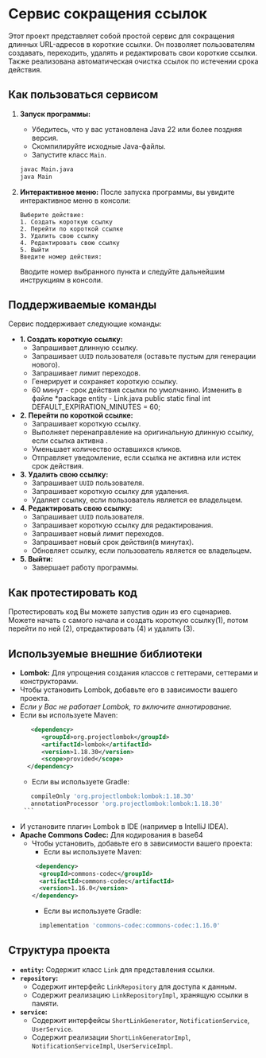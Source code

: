 # Сервис сокращения ссылок

Этот проект представляет собой простой сервис для сокращения длинных URL-адресов в короткие ссылки. Он позволяет пользователям создавать, переходить, удалять и редактировать свои короткие ссылки. 
Также реализована автоматическая очистка ссылок по истечении срока действия.

## Как пользоваться сервисом

1.  **Запуск программы:**
    *   Убедитесь, что у вас установлена Java 22 или более поздняя версия.
    *   Скомпилируйте исходные Java-файлы.
    *   Запустите класс `Main`.

    ```bash
    javac Main.java
    java Main
    ```

2.  **Интерактивное меню:**
    После запуска программы, вы увидите интерактивное меню в консоли:

    ```
    Выберите действие:
    1. Создать короткую ссылку
    2. Перейти по короткой ссылке
    3. Удалить свою ссылку
    4. Редактировать свою ссылку
    5. Выйти
    Введите номер действия:
    ```

    Вводите номер выбранного пункта и следуйте дальнейшим инструкциям в консоли.

## Поддерживаемые команды

Сервис поддерживает следующие команды:

*   **1. Создать короткую ссылку:**
    *   Запрашивает длинную ссылку.
    *   Запрашивает `UUID` пользователя (оставьте пустым для генерации нового).
    *   Запрашивает лимит переходов.
    *   Генерирует и сохраняет короткую ссылку.
    *   60 минут - срок действия ссылки по умолчанию. Изменить в файле *package entity - Link.java  public static final int DEFAULT_EXPIRATION_MINUTES = 60;
*   **2. Перейти по короткой ссылке:**
    *   Запрашивает короткую ссылку.
    *   Выполняет перенаправление на оригинальную длинную ссылку, если ссылка активна .
    *   Уменьшает количество оставшихся кликов.
    *   Отправляет уведомление, если ссылка не активна или истек срок действия.
*  **3. Удалить свою ссылку:**
    *   Запрашивает `UUID` пользователя.
    *  Запрашивает короткую ссылку для удаления.
      *   Удаляет ссылку, если пользователь является ее владельцем.
*   **4. Редактировать свою ссылку:**
    *   Запрашивает `UUID` пользователя.
     *   Запрашивает короткую ссылку для редактирования.
    *    Запрашивает новый лимит переходов.
    *    Запрашивает новый срок действия(в минутах).
    *   Обновляет ссылку, если пользователь является ее владельцем.
*   **5. Выйти:**
    *   Завершает работу программы.

## Как протестировать код
Протестировать код Вы можете запустив один из его сценариев. Можете начать с самого начала и создать короткую ссылку(1), потом перейти по ней (2), отредактировать (4) и удалить (3).

## Используемые внешние библиотеки

*   **Lombok:** Для упрощения создания классов с геттерами, сеттерами и конструкторами.
   *   Чтобы установить Lombok, добавьте его в зависимости вашего проекта.
   *   _Если у Вас не работает Lombok, то включите аннотирование._
   *   Если вы используете Maven:
         ```xml
            <dependency>
               <groupId>org.projectlombok</groupId>
               <artifactId>lombok</artifactId>
               <version>1.18.30</version>
               <scope>provided</scope>
           </dependency>
        ```
        *   Если вы используете Gradle:
          ```gradle
             compileOnly 'org.projectlombok:lombok:1.18.30'
             annotationProcessor 'org.projectlombok:lombok:1.18.30'
           ```
       
   *  И установите плагин Lombok в IDE (например в IntelliJ IDEA).
* **Apache Commons Codec:** Для кодирования в base64
  *  Чтобы установить, добавьте его в зависимости вашего проекта:
     *  Если вы используете Maven:
      ```xml
       <dependency>
        <groupId>commons-codec</groupId>
        <artifactId>commons-codec</artifactId>
        <version>1.16.0</version>
      </dependency>
       ```
     *   Если вы используете Gradle:
       ```gradle
         implementation 'commons-codec:commons-codec:1.16.0'
      ```

## Структура проекта

*   **`entity`:** Содержит класс `Link` для представления ссылки.
*   **`repository`:**
    *   Содержит интерфейс `LinkRepository` для доступа к данным.
    *   Содержит реализацию `LinkRepositoryImpl`, хранящую ссылки в памяти.
*   **`service`:**
    *   Содержит интерфейсы `ShortLinkGenerator`, `NotificationService`, `UserService`.
    *   Содержит реализации `ShortLinkGeneratorImpl`, `NotificationServiceImpl`, `UserServiceImpl`.
